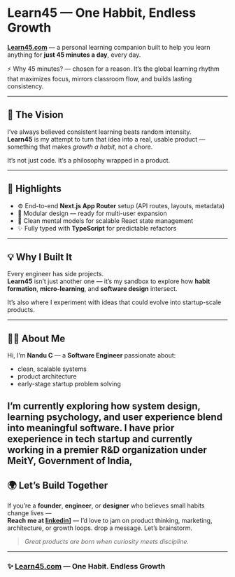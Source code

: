 # Learn45 — One Habbit, Endless Growth

**[Learn45.com](https://learn45.com)** — a personal learning companion built to help you learn anything for **just 45 minutes a day**, every day.

⚡ Why 45 minutes? — chosen for a reason. It’s the global learning rhythm that maximizes focus, mirrors classroom flow, and builds lasting consistency.

---

## 🧭 The Vision

I’ve always believed consistent learning beats random intensity.   
**Learn45** is my attempt to turn that idea into a real, usable product — something that makes *growth a habit*, not a chore.

It’s not just code. It’s a philosophy wrapped in a product.

---


## 🔬 Highlights

- ⚙️ End-to-end **Next.js App Router** setup (API routes, layouts, metadata)  
- 🧩 Modular design — ready for multi-user expansion  
- 🧠 Clean mental models for scalable React state management  
- ✨ Fully typed with **TypeScript** for predictable refactors  

---

## 💡 Why I Built It

Every engineer has side projects.  
**Learn45** isn’t just another one — it’s my sandbox to explore how **habit formation**, **micro-learning**, and **software design** intersect.  

It’s also where I experiment with ideas that could evolve into startup-scale products.

---

## 👨‍💻 About Me

Hi, I’m **Nandu C** — a **Software Engineer** passionate about:
- clean, scalable systems  
- product architecture  
- early-stage startup problem solving  

I’m currently exploring how **system design**, **learning psychology**, and **user experience** blend into meaningful software. I have prior exeperience in tech startup and currently working in a premier R&D organization under MeitY, Government of India,
---

## 🌍 Let’s Build Together

If you’re a **founder**, **engineer**, or **designer** who believes small habits change lives —  
**Reach me at [linkedin](https://www.linkedin.com/in/nandu-c-14707235a)]** — I’d love to jam on product thinking, marketing, architecture, or growth loops.
drop a message. Let’s brainstorm.

> *Great products are born when curiosity meets discipline.*
---

### ✨ [Learn45.com](https://learn45.com) — One Habit. Endless Growth

